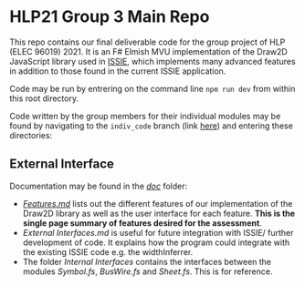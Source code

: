 # HLP21 Group 3 Main Repo

This repo contains our final deliverable code for the group project of HLP (ELEC 96019) 2021. It is an F# Elmish MVU implementation of the Draw2D JavaScript library used in [ISSIE](https://github.com/tomcl/ISSIE), which implements many advanced features in addition to those found in the current ISSIE application. 

Code may be run by entrering on the command line `npm run dev` from within this root directory.

Code written by the group members for their individual modules may be found by navigating to the `indiv_code` branch (link [here](https://github.com/jzzheng22/hlp21-project-group-3/tree/indiv_code)) and entering these directories:


## External Interface 

Documentation may be found in the [*doc*](doc) folder:
- [*Features.md*](doc/features.md) lists out the different features of our implementation of the Draw2D library as well as the user interface for each feature. **This is the single page summary of features desired for the assessment**.
- *External Interfaces.md* is useful for future integration with ISSIE/ further development of code. It explains how the program could integrate with the existing ISSIE code e.g. the widthInferrer.
- The folder *Internal Interfaces* contains the interfaces between the modules *Symbol.fs*, *BusWire.fs* and *Sheet.fs*. This is for reference.

